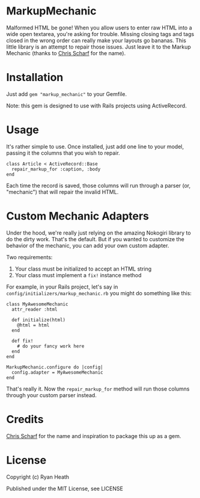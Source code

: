 MarkupMechanic
==============

Malformed HTML be gone! When you allow users to enter raw HTML into a wide open
textarea, you're asking for trouble. Missing closing tags and tags closed in the 
wrong order can really make your layouts go bananas. This little library is an
attempt to repair those issues. Just leave it to the Markup Mechanic (thanks
to [Chris Scharf](http://github.com/scharfie) for the name).

# Installation

Just add `gem "markup_mechanic"` to your Gemfile.

Note: this gem is designed to use with Rails projects using ActiveRecord.

# Usage

It's rather simple to use. Once installed, just add one line to your model,
passing it the columns that you wish to repair.

    class Article < ActiveRecord::Base
      repair_markup_for :caption, :body
    end

Each time the record is saved, those columns will run through a parser (or, "mechanic")
that will repair the invalid HTML.

# Custom Mechanic Adapters

Under the hood, we're really just relying on the amazing Nokogiri library to do
the dirty work. That's the default. But if you wanted to customize the behavior of
the mechanic, you can add your own custom adapter.

Two requirements:

1. Your class must be initialized to accept an HTML string
2. Your class must implement a `fix!` instance method

For example, in your Rails project, let's say in `config/initializers/markup_mechanic.rb`
you might do something like this:

    class MyAwesomeMechanic
      attr_reader :html

      def initialize(html)
        @html = html
      end

      def fix!
        # do your fancy work here
      end
    end

    MarkupMechanic.configure do |config|
      config.adapter = MyAwesomeMechanic
    end

That's really it. Now the `repair_markup_for` method will run those columns through
your custom parser instead.

# Credits

[Chris Scharf](http://github.com/scharfie) for the name and inspiration to package this up as a gem.

# License

Copyright (c) Ryan Heath

Published under the MIT License, see LICENSE